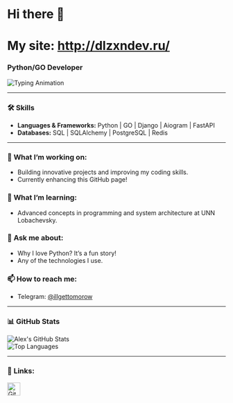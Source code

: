# Hi there 👋  
# My site: http://dlzxndev.ru/
### Python/GO Developer  

![Typing Animation](https://readme-typing-svg.demolab.com?font=Fira+Code&weight=500&size=22&pause=1000&color=0D6EFD&width=435&lines=Hi+there!+I+am+Alex.;Python%2FGO+Developer.;Learning+at+UNN+Lobachevsky.;Passionate+about+coding!;Let%27s+build+something+great!+%F0%9F%92%AA)

---

### 🛠️ **Skills**  
- **Languages & Frameworks:** Python | GO | Django | Aiogram | FastAPI
- **Databases:** SQL | SQLAlchemy | PostgreSQL | Redis  

---

### 🔭 **What I’m working on:**  
- Building innovative projects and improving my coding skills.  
- Currently enhancing this GitHub page!  

### 🌱 **What I’m learning:**  
- Advanced concepts in programming and system architecture at UNN Lobachevsky.  

### 💬 **Ask me about:**  
- Why I love Python? It’s a fun story!  
- Any of the technologies I use.  

### 📫 **How to reach me:**  
- Telegram: [@illgettomorow](https://t.me/illgettomorow)  

---

### 📊 **GitHub Stats**  
![Alex's GitHub Stats](https://github-readme-stats.vercel.app/api?username=Dlzxn&show_icons=true&theme=radical)  
![Top Languages](https://github-readme-stats.vercel.app/api/top-langs/?username=Dlzxn&layout=compact&theme=radical)  

---

### 🔗 **Links:**  
[<img src='https://cdn.jsdelivr.net/npm/simple-icons@3.0.1/icons/github.svg' alt='GitHub' height='30'>](https://github.com/Dlzxn)  
